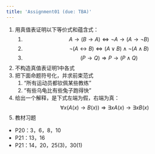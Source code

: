 ```yaml
---
title: 'Assignment01 (due: TBA)'
---
```

1. 用真值表证明以下等价式和蕴含式：
    1. $$ A \rightarrow (B \rightarrow A) \Leftrightarrow  \lnot A \rightarrow (A \rightarrow \lnot B) $$
    2. $$ \lnot (A \leftrightarrow B) \Leftrightarrow (A \lor B ) \land \lnot (A \land B) $$
    3. $$ (P \rightarrow Q) \Rightarrow P \rightarrow (P \land Q) $$
2. 不构造真值表证明1中各式
3. 把下面命题符号化，并求前束范式
    1. “所有运动员都钦佩某些教练”
    2. “有些乌龟比有些兔子跑得快”
4. 给出一个解释，是下式左端为假，右端为真： 
$$
\forall x(A(x)\rightarrow B(x)) \Rightarrow \exists xA(x) \rightarrow \exists xB(x)
$$
5. 教材习题
- P20：3，6，8，10 
- P21：13，16
- P21：14，20，25(3)，30(1)


